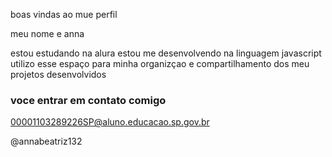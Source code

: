boas vindas ao mue perfil

meu nome e anna

estou estudando na alura
estou me desenvolvendo na linguagem javascript
utilizo esse espaço para minha organizçao e compartilhamento dos meu projetos desenvolvidos

### voce entrar em contato comigo 

00001103289226SP@aluno.educacao.sp.gov.br

@annabeatriz132

